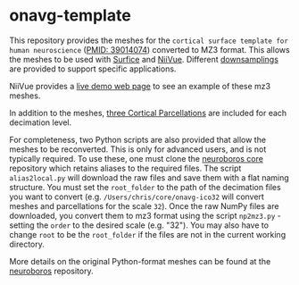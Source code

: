 # onavg-template

This repository provides the meshes for the `cortical surface template for human neuroscience` ([PMID: 39014074](https://pubmed.ncbi.nlm.nih.gov/39014074/)) converted to MZ3 format. This allows the meshes to be used with [Surfice](https://www.nitrc.org/plugins/mwiki/index.php/surfice:MainPage#Introduction) and [NiiVue](https://github.com/niivue/niivue). Different [downsamplings](https://brainder.org/tag/freesurfer/) are provided to support specific applications.

NiiVue provides a [live demo web page](https://niivue.github.io/niivue/features/mesh.atlas.onavg.html) to see an example of these mz3 meshes.

In addition to the meshes, [three Cortical Parcellations](https://surfer.nmr.mgh.harvard.edu/fswiki/CorticalParcellation) are included for each decimation level.

For completeness, two Python scripts are also provided that allow the meshes to be reconverted. This is only for advanced users, and is not typically required. To use these, one must clone the [neuroboros core](https://gin.g-node.org/neuroboros/core) repository which retains aliases to the required files. The script `alias2local.py` will download the raw files and save them with a flat naming structure. You must set the `root_folder` to the path of the decimation files you want to convert (e.g. `/Users/chris/core/onavg-ico32` will convert meshes and parcellations for the scale `32`). Once the raw NumPy files are downloaded, you convert them to mz3 format using the script `np2mz3.py` - setting the `order` to the desired scale (e.g. "32"). You may also have to change `root` to be the `root_folder` if the files are not in the current working directory.

More details on the original Python-format meshes can be found at the [neuroboros](https://github.com/neuroboros/neuroboros) repository.